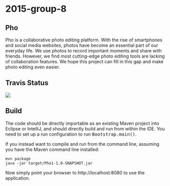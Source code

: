 # 2015-group-8

Pho
---

Pho is a collaborative photo editing platform. With the rise of smartphones and social media websites, photos have become an essential part of our everyday life. We use photos to record important moments and share with friends. However, we find most cutting-edge photo editing tools are lacking of collaboration features. We hope this project can fill in this gap and make photo editing even easier.

Travis Status
-------------
![](https://magnum.travis-ci.com/jhu-oose/2015-group-8.svg?token=yn8z5Kcxy4pNxCCzuAEr&branch=master)

Build
-----

The code should be directly importable as an existing Maven project into Eclipse or IntelliJ, and should directly build and run from within the IDE.  You need to set up a run configuration to run <tt>Bootstrap.main()</tt>.

If you instead want to compile and run from the command line, assuming you have the Maven command line installed:

```console
mvn package
java -jar target/Pho1-1.0-SNAPSHOT.jar
```

Now simply point your browser to http://localhost:8080 to use the application.
